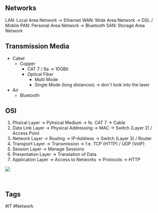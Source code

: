## Networks

LAN: Local Area Network -> Ethernet
WAN: Wide Area Network -> DSL / Mobile
PAN: Personal Area Network -> Bluetooth
SAN: Storage Area Network

## Transmission Media

- Cabel
	- Copper
		- CAT 7 / 6a -> 10GBit
		- Optical Fiber
			- Multi Mode
			- Single Mode (long distances) -> don´t look into the laser
- Air
	- Bluetooth

## OSI

1. Phsical Layer -> Pyhsical Medium -> fe. CAT 7 -> Cable
2. Data Link Layer -> Physical Addressing -> MAC -> Switch (Layer 2) / Access Point
3. Network Layer -> Routing -> IP-Address -> Switch (Layer 3) / Router
4. Transport Layer -> Transmission -> f.e. TCP (HTTP) / UDP (VoIP)
5. Session Layer -> Manage Sessions 
6. Presentation Layer -> Translation of Data 
7. Application Layer -> Access to Networks -> Protocols -> HTTP

![](https://i.imgur.com/mtgfE4M.png)

<br>

## Tags

#IT #Network